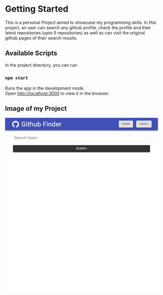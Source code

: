 # Getting Started

This is a personal Project aimed to showcase my programming skills. In this project, an user can search any github profile, check the profile and their latest repositories (upto 5 repositories) as well as can visit the original github pages of their search results.

## Available Scripts

In the project directory, you can run:

### `npm start`

Runs the app in the development mode.\
Open [http://localhost:3000](http://localhost:3000) to view it in the browser.

## Image of my Project
<img src="./src/github_finder.png" alt="Github Finder Project"/>